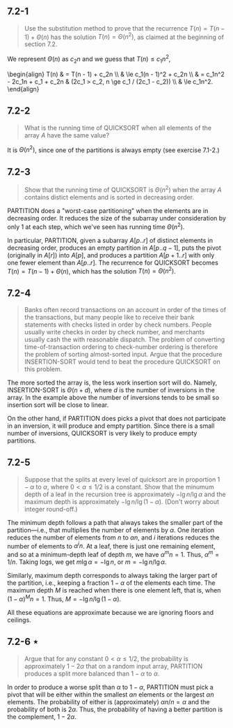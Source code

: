 ## 7.2-1

> Use the substitution method to prove that the recurrence $T(n) = T(n - 1) + \Theta(n)$ has the solution $T(n) = \Theta(n^2)$, as claimed at the beginning of section 7.2.

We represent $\Theta(n)$ as $c_2n$ and we guess that $T(n) \le c_1n^2$,

\begin{align}
T(n) & =   T(n - 1) + c_2n \\\\
     & \le c_1(n - 1)^2 + c_2n \\\\
     & =   c_1n^2 - 2c_1n + c_1 + c_2n & (2c_1 > c_2, n \ge c_1 / (2c_1 - c_2)) \\\\
     & \le c_1n^2. 
\end{align}

## 7.2-2

> What is the running time of $\text{QUICKSORT}$ when all elements of the array $A$ have the same value?

It is $\Theta(n^2)$, since one of the partitions is always empty (see exercise 7.1-2.)

## 7.2-3

> Show that the running time of $\text{QUICKSORT}$ is $\Theta(n^2)$ when the array $A$ contains distict elements and is sorted in decreasing order.

$\text{PARTITION}$ does a "worst-case partitioning" when the elements are in decreasing order. It reduces the size of the subarray under consideration by only $1$ at each step, which we've seen has running time $\Theta(n^2)$.

In particular, $\text{PARTITION}$, given a subarray $A[p..r]$ of distinct elements in decreasing order, produces an empty partition in $A[p..q - 1]$, puts the pivot (originally in $A[r]$) into $A[p]$, and produces a partition $A[p + 1..r]$ with only one fewer element than $A[p..r]$. The recurrence for $\text{QUICKSORT}$ becomes $T(n) = T(n - 1) + \Theta(n)$, which has the solution $T(n) = \Theta(n^2)$.

## 7.2-4

> Banks often record transactions on an account in order of the times of the transactions, but many people like to receive their bank statements with checks listed in order by check numbers. People usually write checks in order by check number, and merchants usually cash the with reasonable dispatch. The problem of converting time-of-transaction ordering to check-number ordering is therefore the problem of sorting almost-sorted input. Argue that the procedure $\text{INSERTION-SORT}$ would tend to beat the procedure $\text{QUICKSORT}$ on this problem.

The more sorted the array is, the less work insertion sort will do. Namely, $\text{INSERTION-SORT}$ is $\Theta(n + d)$, where $d$ is the number of inversions in the array. In the example above the number of inversions tends to be small so insertion sort will be close to linear.

On the other hand, if $\text{PARTITION}$ does picks a pivot that does not participate in an inversion, it will produce and empty partition. Since there is a small number of inversions, $\text{QUICKSORT}$ is very likely to produce empty partitions.

## 7.2-5

> Suppose that the splits at every level of quicksort are in proportion $1 - \alpha$ to $\alpha$, where $0 < \alpha \le 1 / 2$ is a constant. Show that the minumum depth of a leaf in the recursion tree is approximately $-\lg n / \lg\alpha$ and the maximum depth is approximately $-\lg n / \lg(1 - \alpha)$. (Don't worry about integer round-off.)

The minimum depth follows a path that always takes the smaller part of the partition—i.e., that multiplies the number of elements by $\alpha$. One iteration reduces the number of elements from $n$ to $\alpha n$, and $i$ iterations reduces the number of elements to $\alpha^i n$. At a leaf, there is just one remaining element, and so at a minimum-depth leaf of depth $m$, we have $\alpha^m n = 1$. Thus, $\alpha^m = 1 / n$. Taking logs, we get $m\lg\alpha = -\lg n$, or $m = -\lg n / \lg\alpha$.

Similarly, maximum depth corresponds to always taking the larger part of the partition, i.e., keeping a fraction $1 - \alpha$ of the elements each time. The maximum depth $M$ is reached when there is one element left, that is, when $(1 - \alpha)^M n = 1$. Thus, $M = -\lg n / \lg (1 - \alpha)$.

All these equations are approximate because we are ignoring floors and ceilings.

## 7.2-6 $\star$

> Argue that for any constant $0 < \alpha \le 1 / 2$, the probability is approximately $1 - 2\alpha$ that on a random input array, $\text{PARTITION}$ produces a split more balanced than $1 - \alpha$ to $\alpha$.

In order to produce a worse split than $\alpha$ to $1 - \alpha$, $\text{PARTITION}$ must pick a pivot that will be either within the smallest $\alpha n$ elements or the largest $\alpha n$ elements. The probability of either is (approximately) $\alpha n / n = \alpha$ and the probability of both is $2\alpha$. Thus, the probability of having a better partition is the complement, $1 - 2\alpha$.
